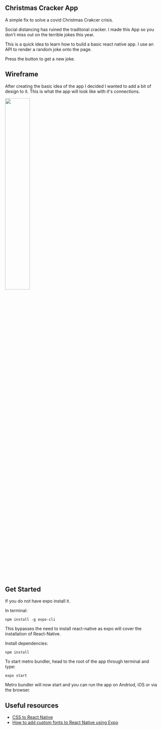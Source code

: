 ## Christmas Cracker App

A simple fix to solve a covid Christmas Crakcer crisis. 

Social distancing has ruined the traditonal cracker. I made this App so you don't miss out on the terrible jokes this year.

This is a quick idea to learn how to build a basic react native app. I use an API to render a random joke onto the page.

Press the button to get a new joke.

## Wireframe

After creating the basic idea of the app I decided I wanted to add a bit of design to it.
This is what the app will look like with it's connections.

<img src="https://i.ibb.co/5TqnGB7/Christmas-Joke-App.gif" width="40%">

## Get Started

If you do not have expo install it. 

In terminal:
```
npm install -g expo-cli
```

This bypasses the need to install react-native as expo will cover the installation of React-Native.

Install dependencies:

```
npm install
```

To start metro bundler, head to the root of the app through terminal and type:
```
expo start

```

Metro bundler will now start and you can run the app on Andriod, iOS or via the browser.

## Useful resources 

- [CSS to React Native](https://csstox.surge.sh/)
- [How to add custom fonts to React Native using Expo](https://github.com/expo/google-fonts)